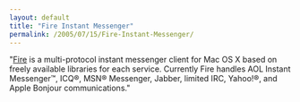 ```yaml
---
layout: default
title: "Fire Instant Messenger"
permalink: /2005/07/15/Fire-Instant-Messenger/
---
```


&quot;<a href="http://sourceforge.net/projects/fire/" target="_blank">Fire</a> is a multi-protocol instant messenger client for Mac OS X based on
freely available libraries for each service. Currently Fire handles AOL
Instant Messenger&trade;, ICQ&reg;, MSN&reg; Messenger, Jabber, limited IRC, Yahoo!&reg;,
and Apple Bonjour communications.&quot;